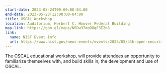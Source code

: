 ```yaml
---
start-date: 2023-05-24T09:00:00-04:00
end-date: 2023-05-23T12:00:00-04:00
title: OSCAL Workshop
location: Auditorium, Herbert C. Hoover Federal Building
map-link: https://goo.gl/maps/NRDw37moD8qF3E2n8
link:
  name: NIST Event Info
  url: https://www.nist.gov/news-events/events/2023/05/4th-open-security-controls-assessment-language-oscal-conference-and
---
```


The OSCAL educational workshop, will provide attendees an opportunity to
familiarize themselves with, and build skills in, the development and use of
OSCAL.

